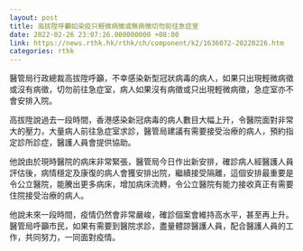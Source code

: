 ```yaml
---
layout: post
title: 高拔陞呼籲如染疫只輕微病徵或無病徵切勿前往急症室
date: 2022-02-26 23:07:26.000000000 +08:00
link: https://news.rthk.hk/rthk/ch/component/k2/1636072-20220226.htm
categories: rthk
---
```


醫管局行政總裁高拔陞呼籲，不幸感染新型冠狀病毒的病人，如果只出現輕微病徵或沒有病徵，切勿前往急症室，病人如果沒有病徵或只出現輕微病徵，急症室亦不會安排入院。

高拔陞說過去一段時間，香港感染新冠病毒的病人數目大幅上升，令醫院面對非常大的壓力，大量病人前往急症室求診，醫管局建議有需要接受治療的病人，預約指定診所診症，醫護人員會提供協助。 
 
他說由於現時醫院的病床非常緊張，醫管局今日作出新安排，確診病人經醫護人員評估後，病情穩定及康復的病人會獲安排出院，繼續接受隔離，這個安排最重要是令公立醫院，能騰出更多病床，增加病床流轉，令公立醫院有能力接收真正有需要住院接受治療的病人。 
 
他說未來一段時間，疫情仍然會非常嚴峻，確診個案會維持高水平，甚至再上升。醫管局呼籲市民，如果有需要到醫院求診，盡量體諒醫護人員，配合醫護人員的工作，共同努力，一同面對疫情。
